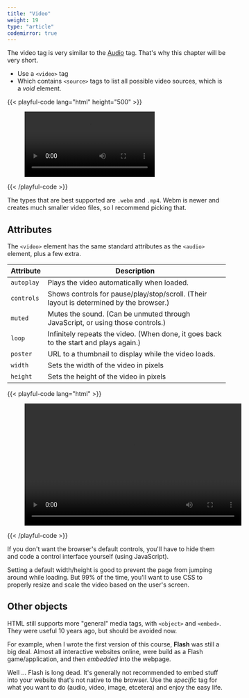 ```yaml
---
title: "Video"
weight: 19
type: "article"
codemirror: true
---
```


The video tag is very similar to the [Audio](../audio/) tag. That's why this chapter will be very short.

* Use a `<video>` tag
* Which contains `<source>` tags to list all possible video sources, which is a _void_ element.

{{< playful-code lang="html" height="500" >}}
<figure>
    <video controls>
        <source src="video.webm" type="video/webm">
        <source src="video.mp4" type="video/mp4">
        Sorry, could not load this video.
    </video>
</figure>
{{< /playful-code >}}

The types that are best supported are `.webm` and `.mp4`. Webm is newer and creates much smaller video files, so I recommend picking that.

## Attributes

The `<video>` element has the same standard attributes as the `<audio>` element, plus a few extra.

Attribute | Description |
--------- | ----------- |
`autoplay`| Plays the video automatically when loaded. |
`controls` | Shows controls for pause/play/stop/scroll. (Their layout is determined by the browser.) |
`muted` | Mutes the sound. (Can be unmuted through JavaScript, or using those controls.) |
`loop` | Infinitely repeats the video. (When done, it goes back to the start and plays again.) |
`poster` | URL to a thumbnail to display while the video loads. |
`width` | Sets the width of the video in pixels |
`height` | Sets the height of the video in pixels |

{{< playful-code lang="html" >}}
<figure>
    <video controls width="500" height="281">
        <source src="video.webm" type="video/webm">
        Sorry, could not load this video.
    </video>
</figure>
{{< /playful-code >}}

If you don't want the browser's default controls, you'll have to hide them and code a control interface yourself (using JavaScript).

Setting a default width/height is good to prevent the page from jumping around while loading. But 99% of the time, you'll want to use CSS to properly resize and scale the video based on the user's screen.

## Other objects

HTML still supports more "general" media tags, with `<object>` and `<embed>`. They were useful 10 years ago, but should be avoided now.

For example, when I wrote the first version of this course, **Flash** was still a big deal. Almost all interactive websites online, were build as a Flash game/application, and then _embedded_ into the webpage.

Well ... Flash is long dead. It's generally not recommended to embed stuff into your website that's not native to the browser. Use the _specific_ tag for what you want to do (audio, video, image, etcetera) and enjoy the easy life.